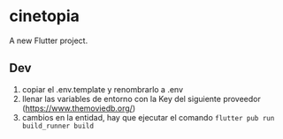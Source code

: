 # cinetopia

A new Flutter project.

## Dev
  1. copiar el .env.template y renombrarlo a .env
  2. llenar las variables de entorno con la Key del siguiente proveedor (https://www.themoviedb.org/)
  3. cambios en la entidad,  hay que ejecutar el comando 
  ```flutter pub run build_runner build```
